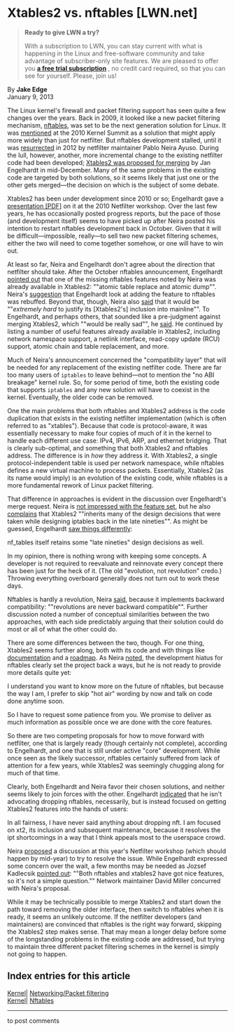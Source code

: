 # Xtables2 vs. nftables [LWN.net]

> **Ready to give LWN a try?**
> 
> With a subscription to LWN, you can stay current with what is happening in the Linux and free-software community and take advantage of subscriber-only site features. We are pleased to offer you **[a free trial subscription](https://lwn.net/Promo/nst-trial/claim)** , no credit card required, so that you can see for yourself. Please, join us! 

By **Jake Edge**  
January 9, 2013 

The Linux kernel's firewall and packet filtering support has seen quite a few changes over the years. Back in 2009, it looked like a new packet filtering mechanism, [nftables](/Articles/324989/), was set to be the next generation solution for Linux. It was [mentioned](/Articles/413036/) at the 2010 Kernel Summit as a solution that might apply more widely than just for netfilter. But nftables development stalled, until it was [resurrected](/Articles/531876/) in 2012 by netfilter maintainer Pablo Neira Ayuso. During the lull, however, another, more incremental change to the existing netfilter code had been developed; [Xtables2 was proposed for merging](/Articles/531877/) by Jan Engelhardt in mid-December. Many of the same problems in the existing code are targeted by both solutions, so it seems likely that just one or the other gets merged—the decision on which is the subject of some debate. 

Xtables2 has been under development since 2010 or so; Engelhardt gave a [presentation [PDF]](http://inai.de/documents/Love_for_blobs.pdf) on it at the 2010 Netfilter workshop. Over the last few years, he has occasionally posted progress reports, but the pace of those (and development itself) seems to have picked up after Neira posted his intention to restart nftables development back in October. Given that it will be difficult—impossible, really—to sell two new packet filtering schemes, either the two will need to come together somehow, or one will have to win out. 

At least so far, Neira and Engelhardt don't agree about the direction that netfilter should take. After the October nftables announcement, Engelhardt [pointed out](/Articles/531969/) that one of the missing nftables features noted by Neira was already available in Xtables2: ""atomic table replace and atomic dump"". Neira's [suggestion](/Articles/531968/) that Engelhardt look at adding the feature to nftables was rebuffed. Beyond that, though, Neira also [said](/Articles/531972/) that it would be ""*extremely hard* to justify its [Xtables2's] inclusion into mainline"". To Engelhardt, and perhaps others, that sounded like a pre-judgment against merging Xtables2, which ""would be really sad"", he [said](/Articles/531973/). He continued by listing a number of useful features already available in Xtables2, including network namespace support, a netlink interface, read-copy update (RCU) support, atomic chain and table replacement, and more. 

Much of Neira's announcement concerned the "compatibility layer" that will be needed for any replacement of the existing netfilter code. There are far too many users of `iptables` to leave behind—not to mention the "no ABI breakage" kernel rule. So, for some period of time, both the existing code that supports `iptables` and any new solution will have to coexist in the kernel. Eventually, the older code can be removed. 

One the main problems that both nftables and Xtables2 address is the code duplication that exists in the existing netfilter implementation (which is often referred to as "xtables"). Because that code is protocol-aware, it was essentially necessary to make four copies of much of it in the kernel to handle each different use case: IPv4, IPv6, ARP, and ethernet bridging. That is clearly sub-optimal, and something that both Xtables2 and nftables address. The difference is in _how_ they address it. With Xtables2, a single protocol-independent table is used per network namespace, while nftables defines a new virtual machine to process packets. Essentially, Xtables2 (as its name would imply) is an evolution of the existing code, while nftables is a more fundamental rework of Linux packet filtering. 

That difference in approaches is evident in the discussion over Engelhardt's merge request. Neira is [not impressed with the feature set](/Articles/532077/), but he also [complains](/Articles/532078/) that Xtables2 ""inherits many of the design decisions that were taken while designing iptables back in the late nineties"". As might be guessed, Engelhardt [saw things differently](/Articles/532084/): 

nf_tables itself retains some "late nineties" design decisions as well. 

In my opinion, there is nothing wrong with keeping some concepts. A developer is not required to reevaluate and reinnovate every concept there has been just for the heck of it. (The old "evolution, not revolution" credo.) Throwing everything overboard generally does not turn out to work these days. 

Nftables is hardly a revolution, Neira [said](/Articles/532139/), because it implements backward compatibility: ""revolutions are never backward compatible"". Further discussion noted a number of conceptual similarities between the two approaches, with each side predictably arguing that their solution could do most or all of what the other could do. 

There are some differences between the two, though. For one thing, Xtables2 seems further along, both with its code and with things like [documentation](http://inai.de/nfxt/Xtables2_Userdoc.txt) and a [roadmap](http://inai.de/nfxt/roadmap.php). As Neira [noted](/Articles/532140/), the development hiatus for nftables clearly set the project back a ways, but he is not ready to provide more details quite yet: 

I understand you want to know more on the future of nftables, but because the way I am, I prefer to skip "hot air" wording by now and talk on code done anytime soon. 

So I have to request some patience from you. We promise to deliver as much information as possible once we are done with the core features. 

So there are two competing proposals for how to move forward with netfilter, one that is largely ready (though certainly not complete), according to Engelhardt, and one that is still under active "core" development. While once seen as the likely successor, nftables certainly suffered from lack of attention for a few years, while Xtables2 was seemingly chugging along for much of that time. 

Clearly, both Engelhardt and Neira favor their chosen solutions, and neither seems likely to join forces with the other. Engelhardt [indicated](/Articles/532145/) that he isn't advocating dropping nftables, necessarily, but is instead focused on getting Xtables2 features into the hands of users: 

In all fairness, I have never said anything about dropping nft. I am focused on xt2, its inclusion and subsequent maintenance, because it resolves the ipt shortcomings in a way that I think appeals most to the userspace crowd. 

Neira [proposed](/Articles/532146/) a discussion at this year's Netfilter workshop (which should happen by mid-year) to try to resolve the issue. While Engelhardt expressed some concern over the wait, a few months may be needed as Jozsef Kadlecsik [pointed out](/Articles/532147/): ""Both nftables and xtables2 have got nice features, so it's not a simple question."" Network maintainer David Miller concurred with Neira's proposal. 

While it may be technically possible to merge Xtables2 and start down the path toward removing the older interface, then switch to nftables when it is ready, it seems an unlikely outcome. If the netfilter developers (and maintainers) are convinced that nftables is the right way forward, skipping the Xtables2 step makes sense. That may mean a longer delay before some of the longstanding problems in the existing code are addressed, but trying to maintain three different packet filtering schemes in the kernel is simply not going to happen. 

  
Index entries for this article  
---  
[Kernel](/Kernel/Index)| [Networking/Packet filtering](/Kernel/Index#Networking-Packet_filtering)  
[Kernel](/Kernel/Index)| [Nftables](/Kernel/Index#Nftables)  
  


* * *

to post comments 
